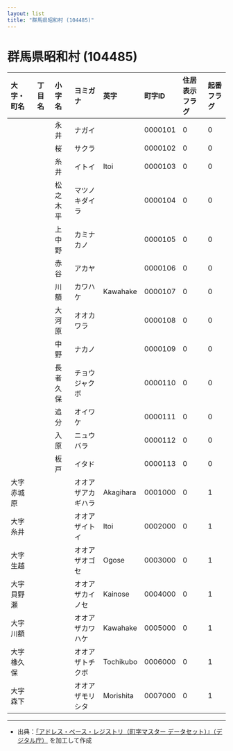 ```yaml
---
layout: list
title: "群馬県昭和村 (104485)"
---
```


# 群馬県昭和村 (104485)

| 大字・町名 | 丁目名 | 小字名 | ヨミガナ | 英字 | 町字ID | 住居表示フラグ | 起番フラグ |
|:---|:---|:---|:---|:---|:---|:---|:---|
|  |  | 永井 |   ナガイ |  | 0000101 | 0 | 0 |
|  |  | 桜 |   サクラ |  | 0000102 | 0 | 0 |
|  |  | 糸井 |   イトイ | Itoi | 0000103 | 0 | 0 |
|  |  | 松之木平 |   マツノキダイラ |  | 0000104 | 0 | 0 |
|  |  | 上中野 |   カミナカノ |  | 0000105 | 0 | 0 |
|  |  | 赤谷 |   アカヤ |  | 0000106 | 0 | 0 |
|  |  | 川額 |   カワハケ | Kawahake | 0000107 | 0 | 0 |
|  |  | 大河原 |   オオカワラ |  | 0000108 | 0 | 0 |
|  |  | 中野 |   ナカノ |  | 0000109 | 0 | 0 |
|  |  | 長者久保 |   チョウジャクボ |  | 0000110 | 0 | 0 |
|  |  | 追分 |   オイワケ |  | 0000111 | 0 | 0 |
|  |  | 入原 |   ニュウバラ |  | 0000112 | 0 | 0 |
|  |  | 板戸 |   イタド |  | 0000113 | 0 | 0 |
| 大字赤城原 |  |  | オオアザアカギハラ   | Akagihara | 0001000 | 0 | 1 |
| 大字糸井 |  |  | オオアザイトイ   | Itoi | 0002000 | 0 | 1 |
| 大字生越 |  |  | オオアザオゴセ   | Ogose | 0003000 | 0 | 1 |
| 大字貝野瀬 |  |  | オオアザカイノセ   | Kainose | 0004000 | 0 | 1 |
| 大字川額 |  |  | オオアザカワハケ   | Kawahake | 0005000 | 0 | 1 |
| 大字橡久保 |  |  | オオアザトチクボ   | Tochikubo | 0006000 | 0 | 1 |
| 大字森下 |  |  | オオアザモリシタ   | Morishita | 0007000 | 0 | 1 |

---

- 出典：[「アドレス・ベース・レジストリ（町字マスター データセット）』（デジタル庁）](https://www.digital.go.jp/policies/base_registry_address/) を加工して作成
